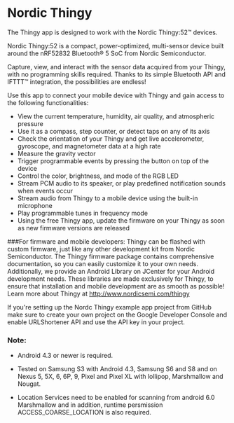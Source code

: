 # Nordic Thingy
The Thingy app is designed to work with the Nordic Thingy:52™ devices.

Nordic Thingy:52 is a compact, power-optimized, multi-sensor device built around the nRF52832 Bluetooth® 5 SoC from Nordic Semiconductor.

Capture, view, and interact with the sensor data acquired from your Thingy, with no programming skills required. Thanks to its simple Bluetooth API and IFTTT™ integration, the possibilities are endless! 

Use this app to connect your mobile device with Thingy and gain access to the following functionalities:
* View the current temperature, humidity, air quality, and atmospheric pressure
* Use it as a compass, step counter, or detect taps on any of its axis
* Check the orientation of your Thingy and get live accelerometer, gyroscope, and magnetometer data at a high rate
* Measure the gravity vector
* Trigger programmable events by pressing the button on top of the device
* Control the color, brightness, and mode of the RGB LED
* Stream PCM audio to its speaker, or play predefined notification sounds when events occur
* Stream audio from Thingy to a mobile device using the built-in microphone
* Play programmable tunes in frequency mode
* Using the free Thingy app, update the firmware on your Thingy as soon as new firmware versions are released

###For firmware and mobile developers:
Thingy can be flashed with custom firmware, just like any other development kit from Nordic Semiconductor. The Thingy firmware package contains comprehensive documentation, so you can easily customize it to your own needs.
Additionally, we provide an Android Library on JCenter for your Android development needs. These libraries are made exclusively for Thingy, to ensure that installation and mobile development are as smooth as possible!
Learn more about Thingy at http://www.nordicsemi.com/thingy

If you're setting up the Nordc Thingy example app project from GitHub make sure to create your own project on the Google Developer Console and enable URLShortener API and use the API key in your project.

### Note:

* Android 4.3 or newer is required.

* Tested on Samsung S3 with Android 4.3, Samsung S6 and S8 and on Nexus 5, 5X, 6, 6P, 9, Pixel and Pixel XL with lollipop, Marshmallow and Nougat.

* Location Services need to be enabled for scanning from android 6.0 Marshmallow and in addition, runtime persmission ACCESS_COARSE_LOCATION is also required.
